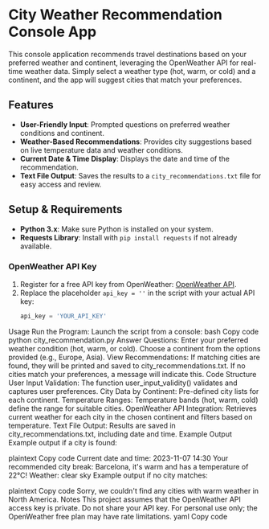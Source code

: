 # City Weather Recommendation Console App

This console application recommends travel destinations based on your preferred weather and continent, leveraging the OpenWeather API for real-time weather data. Simply select a weather type (hot, warm, or cold) and a continent, and the app will suggest cities that match your preferences.

## Features
- **User-Friendly Input**: Prompted questions on preferred weather conditions and continent.
- **Weather-Based Recommendations**: Provides city suggestions based on live temperature data and weather conditions.
- **Current Date & Time Display**: Displays the date and time of the recommendation.
- **Text File Output**: Saves the results to a `city_recommendations.txt` file for easy access and review.

## Setup & Requirements
- **Python 3.x**: Make sure Python is installed on your system.
- **Requests Library**: Install with `pip install requests` if not already available.

### OpenWeather API Key
1. Register for a free API key from OpenWeather: [OpenWeather API](https://openweathermap.org/api).
2. Replace the placeholder `api_key = ''` in the script with your actual API key:
   ```python
   api_key = 'YOUR_API_KEY'

Usage
Run the Program: Launch the script from a console:
bash
Copy code
python city_recommendation.py
Answer Questions:
Enter your preferred weather condition (hot, warm, or cold).
Choose a continent from the options provided (e.g., Europe, Asia).
View Recommendations:
If matching cities are found, they will be printed and saved to city_recommendations.txt.
If no cities match your preferences, a message will indicate this.
Code Structure
User Input Validation: The function user_input_validity() validates and captures user preferences.
City Data by Continent: Pre-defined city lists for each continent.
Temperature Ranges: Temperature bands (hot, warm, cold) define the range for suitable cities.
OpenWeather API Integration: Retrieves current weather for each city in the chosen continent and filters based on temperature.
Text File Output: Results are saved in city_recommendations.txt, including date and time.
Example Output
Example output if a city is found:

plaintext
Copy code
Current date and time: 2023-11-07 14:30
Your recommended city break: Barcelona, it's warm and has a temperature of 22°C!
Weather: clear sky
Example output if no city matches:

plaintext
Copy code
Sorry, we couldn't find any cities with warm weather in North America.
Notes
This project assumes that the OpenWeather API access key is private. Do not share your API key.
For personal use only; the OpenWeather free plan may have rate limitations.
yaml
Copy code
